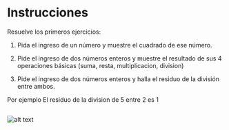 # Instrucciones  

Resuelve los primeros ejercicios:

1. Pida el ingreso de un número y muestre el cuadrado de ese número.

2. Pide el ingreso de dos números enteros y muestre el resultado de sus 4 operaciones básicas (suma, resta, multiplicacion, division)

3. Pide el ingreso de dos números enteros y halla el residuo de la división entre ambos.

Por ejemplo El residuo de la division de 5 entre 2 es 1

##
  ![alt text](logosp.png)
